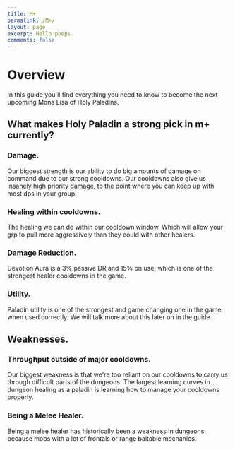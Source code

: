 ```yaml
---
title: M+
permalink: /M+/
layout: page
excerpt: Hello peeps.
comments: false
---
```


# Overview
In this guide you'll find everything you need to know to become the next upcoming Mona Lisa of Holy Paladins.

## What makes Holy Paladin a strong pick in m+ currently?

### Damage.
Our biggest strength is our ability to do big amounts of damage on command due to our strong cooldowns. Our cooldowns also give us insanely high priority damage, to the point where you can keep up with most dps in your group.

### Healing within cooldowns.
The healing we can do within our cooldown window. Which will allow your grp to pull more aggressively than they could with other healers.

### Damage Reduction.
Devotion Aura is a 3% passive DR and 15% on use, which is one of the strongest healer cooldowns in the game.

### Utility.
Paladin utility is one of the strongest and game changing one in the game when used correctly. We will talk more about this later on in the guide.

## Weaknesses.

### Throughput outside of major cooldowns.
Our biggest weakness is that we're too reliant on our cooldowns to carry us through difficult parts of the dungeons. The largest learning curves in dungeon healing as a paladin is learning how to manage your cooldowns properly.

### Being a Melee Healer.
Being a melee healer has historically been a weakness in dungeons, because mobs with a lot of frontals or range baitable mechanics.
